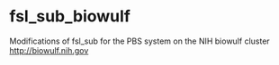 # fsl_sub_biowulf
Modifications of fsl_sub for the PBS system on the NIH biowulf cluster http://biowulf.nih.gov
